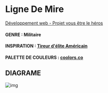 # Ligne De Mire
[Développement web - Projet vous être le héros](https://smnarnold.com/projets/vous-etes-le-heros)
#### GENRE : Militaire
#### INSPIRATION : [Tireur d'élite Américain](https://www.cinoche.com/films/tueur-d-elite-americain)
#### PALETTE DE COULEURS : [coolors.co](https://coolors.co/604e3d-7f6950-ffffff-f7f7f7-f0f0f0)

## DIAGRAME
![img](assets/maite_vennePS1.1_582-324MO.png)
